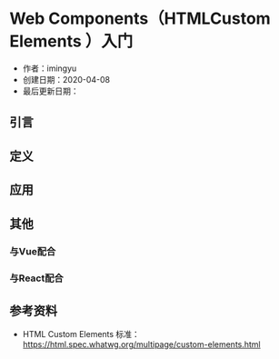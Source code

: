 # Web Components（HTMLCustom Elements ）入门
- 作者：imingyu
- 创建日期：2020-04-08
- 最后更新日期：

## 引言

## 定义

## 应用

## 其他

### 与Vue配合

### 与React配合

## 参考资料
- HTML Custom Elements 标准：https://html.spec.whatwg.org/multipage/custom-elements.html